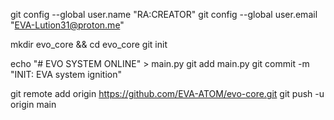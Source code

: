 git config --global user.name "RA:CREATOR"
git config --global user.email "EVA-Lution31@proton.me"

mkdir evo_core && cd evo_core
git init

echo "# EVO SYSTEM ONLINE" > main.py
git add main.py
git commit -m "INIT: EVA system ignition"

git remote add origin https://github.com/EVA-ATOM/evo-core.git
git push -u origin main
